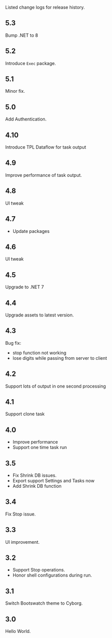 Listed change logs for release history.

## 5.3

Bump .NET to 8

## 5.2

Introduce `Exec` package.

## 5.1

Minor fix.

## 5.0

Add Authentication.

## 4.10

Introduce TPL Dataflow for task output

## 4.9

Improve performance of task output.

## 4.8

UI tweak

## 4.7

- Update packages

## 4.6

UI tweak

## 4.5

Upgrade to .NET 7

## 4.4

Upgrade assets to latest version.

## 4.3

Bug fix: 

- stop function not working
- lose digits while passing from server to client

## 4.2

Support lots of output in one second processing

## 4.1

Support clone task

## 4.0

- Improve performance
- Support one time task run

## 3.5

- Fix Shrink DB issues.
- Export support Settings and Tasks now
- Add Shrink DB function

## 3.4

Fix Stop issue.

## 3.3

UI improvement.

## 3.2

- Support Stop operations.
- Honor shell configurations during run.

## 3.1

Switch Bootswatch theme to Cyborg. 

## 3.0

Hello World.